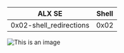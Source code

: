 
|   ALX SE   |   Shell  |
| :--------: | -------- |
|0x02-shell_redirections      | 0x02      |
  ![This is an image](https://myoctocat.com/assets/images/base-octocat.svg)



